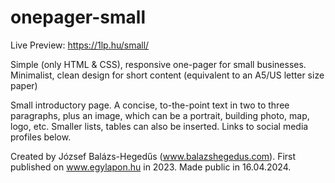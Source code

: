 # onepager-small
Live Preview: https://1lp.hu/small/

Simple (only HTML &amp; CSS), responsive one-pager for small businesses. Minimalist, clean design for short content (equivalent to an A5/US letter size paper)

Small introductory page. A concise, to-the-point text in two to three paragraphs, plus an image, which can be a portrait, building photo, map, logo, etc. Smaller lists, tables can also be inserted. Links to social media profiles below.

Created by József Balázs-Hegedűs (www.balazshegedus.com).
First published on www.egylapon.hu in 2023.
Made public in 16.04.2024.

